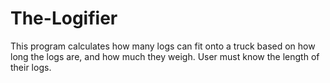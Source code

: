 # The-Logifier
This program calculates how many logs can fit onto a truck based on how long the logs are, and how much they weigh. User must know the length of their logs.
